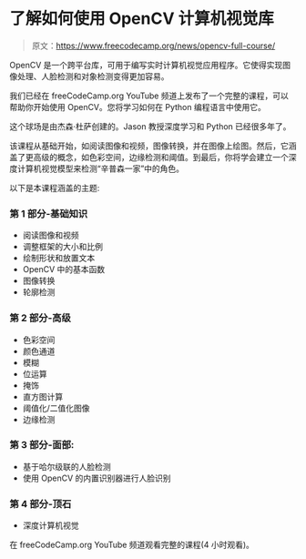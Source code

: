 # 了解如何使用 OpenCV 计算机视觉库

> 原文：<https://www.freecodecamp.org/news/opencv-full-course/>

OpenCV 是一个跨平台库，可用于编写实时计算机视觉应用程序。它使得实现图像处理、人脸检测和对象检测变得更加容易。

我们已经在 freeCodeCamp.org YouTube 频道上发布了一个完整的课程，可以帮助你开始使用 OpenCV。您将学习如何在 Python 编程语言中使用它。

这个球场是由杰森·杜萨创建的。Jason 教授深度学习和 Python 已经很多年了。

该课程从基础开始，如阅读图像和视频，图像转换，并在图像上绘图。然后，它涵盖了更高级的概念，如色彩空间，边缘检测和阈值。到最后，你将学会建立一个深度计算机视觉模型来检测“辛普森一家”中的角色。

以下是本课程涵盖的主题:

### 第 1 部分-基础知识

*   阅读图像和视频
*   调整框架的大小和比例
*   绘制形状和放置文本
*   OpenCV 中的基本函数
*   图像转换
*   轮廓检测

### 第 2 部分-高级

*   色彩空间
*   颜色通道
*   模糊
*   位运算
*   掩饰
*   直方图计算
*   阈值化/二值化图像
*   边缘检测

### 第 3 部分-面部:

*   基于哈尔级联的人脸检测
*   使用 OpenCV 的内置识别器进行人脸识别

### 第 4 部分-顶石

*   深度计算机视觉

在 freeCodeCamp.org YouTube 频道观看完整的课程(4 小时观看)。